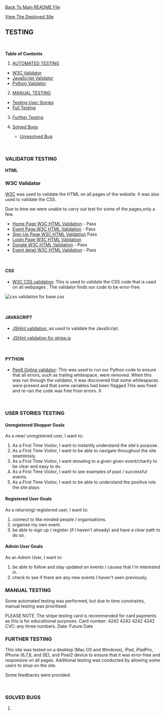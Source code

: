 [Back To Main README File](README.md)

[View The Deployed Site](https://pride-hackathon-team3.herokuapp.com/)

## TESTING
<br/>

**Table of Contents**
1. [AUTOMATED TESTING](#AUTOMATED-TESTING)
  * [W3C Validator](#W3C-Validator)
  * [JavaScript Validator](#JavaScript-Validator)
  * [Python Validator](#Python-Validator)

2. [MANUAL TESTING](#MANUAL-TESTING)
  * [Testing User Stories](#Testing-User-Stories)
  * [Full Testing](#Full-Testing)

3. [Further Testing](#further-testing)

4. [Solved Bugs](#solved-bugs)
   - [Unresolved Bug](#unresolved-bug)   

<br/>

### **VALIDATOR TESTING**
#### **HTML**
### W3C Validator
[W3C](https://validator.w3.org/) was used to validate the HTML on all pages of the website. It was also used to validate the CSS.

Due to time we were unable to carry out test for some of the pages,only a few. 

* [Home Page W3C HTML Validation]() - Pass
* [Event Page W3C HTML Validation]() - Pass
* [Sign Up Page W3C HTML Validation]() Pass
* [Login Page W3C HTML Validation]()
* [Donate W3C HTML Validation]() - Pass
* [Event detail W3C HTML Validation](documentation/testing/privacy-validation.png) - Pass
<br/>

#### **CSS**
* [W3C CSS validation](https://jigsaw.w3.org/css-validator/): This is used to validate the CSS code that is used on all webpages . The validator finds our code to be error-free.

 ![css validation for base.css]()

<br/>

#### **JAVASCRIPT**
* [JSHint validation ](https://jshint.com/):as used to validate the JavaScript.

* [JSHint validation for stripe.js]()

<br/>

#### **PYTHON**
* [Pep8 Online validator](http://pep8online.com/): This was used to run our Python code to ensure that all errors, such as trailing whitespace, were removed. When this was run through the validator, it was discovered that some whitespaces were present and that some variables had been flagged.This was fixed and re-ran the code was free from errors. 
X

<br/>

### **USER STORIES TESTING**
#### **Unregistered Shopper Goals**   
As a new/ unregistered user, I want to:
1. As a First Time Visitor, I want to instantly understand the site's purpose.
2. As a First Time Visitor, I want to be able to navigate throughout the site seamlessly.
3. As a First Time Visitor, I want donating to a given given event/charity to be clear and easy to do.
4. As a First Time Visitor, I want to see examples of past / successful events.
5. As a First Time Visitor, I want to be able to understand the positive role the site plays


#### **Registered User Goals** 
As a returning/ registered user, I want to:
1. connect to like minded people / organisations.
2. organise my own event.
3. be able to sign up / register (if I haven't already) and have a clear path to do so.


#### **Admin User Goals**
As an Admin User, I want to:

1. be able to follow and stay updated on events / causes that I'm interested in.
2. check to see if there are any new events I haven't seen previously.

### **MANUAL TESTING**

Some automated testing was performed, but due to time constraints, manual testing was prioritised.

PLEASE NOTE :The stripe testing card is recommended for card payments as this is for educattional purposes.
Card number: 4242 4242 4242 4242  
CVC: any three numbers.
Date: Future Date
### **FURTHER TESTING** 

This site was tested on a desktop (Mac OS and Windows), iPad, iPadPro, iPhone (6,7,8, and SE), and Pixel2 device to ensure that it was error-free and responsive on all pages. Additional testing was conducted by allowing some users to shop on the site.

Some feedbacks were provided.

<br/>


### **SOLVED BUGS**

1.